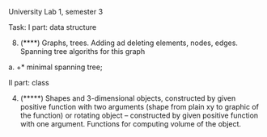 University Lab 1, semester 3


Task:
I part: data structure

8. (\*\*\*\*) Graphs, trees. Adding ad deleting elements, nodes, edges.
Spanning tree algoriths for this graph

a. +\* minimal spanning tree;



II part: class

4. (\*\*\*\*\*) Shapes and 3-dimensional objects, constructed by given positive function
with two arguments (shape from plain xy to graphic of the function) or rotating object
 – constructed by given positive function with one argument.
Functions for computing volume of the object.


